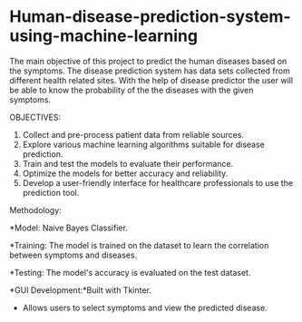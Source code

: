 # Human-disease-prediction-system-using-machine-learning
The main objective of this project to predict the human diseases based on the symptoms. The disease prediction system has data sets collected from different health related sites. With the help of disease predictor the user will be able to know the probability of the the diseases with the given symptoms.

OBJECTIVES: 
 1. Collect and pre-process patient data from reliable sources. 
 2. Explore various machine learning algorithms suitable for disease prediction. 
 3. Train and test the models to evaluate their performance. 
 4. Optimize the models for better accuracy and reliability. 
 5. Develop a user-friendly interface for healthcare professionals to use the prediction tool. 

Methodology:  
 
*Model: Naive Bayes Classifier. 
 
*Training: The model is trained on the dataset to learn the correlation between symptoms and diseases.

*Testing: The model's accuracy is evaluated on the test dataset.

*GUI Development:*Built with Tkinter.
* Allows users to select symptoms and view the predicted disease. 